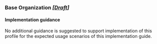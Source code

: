 ### Base Organization *[[Draft](http://hl7.org/fhir/r4/valueset-publication-status.html)]*

#### Implementation guidance
No additional guidance is suggested to support implementation of this profile for the expected usage scenarios of this implementation guide.

